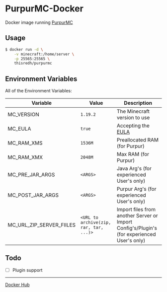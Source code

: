 # PurpurMC-Docker

Docker image running [PurpurMC](https://github.com/PurpurMC/Purpur)

## Usage

```bash
$ docker run -d \
    -v minecraft:/home/server \
    -p 25565:25565 \
    thisredh/purpurmc
```

## Environment Variables

All of the Environment Variables:

| Variable | Value | Description |
| - | - | - |
| MC_VERSION | `1.19.2` | The Minecraft version to use |
| MC_EULA | `true` | Accepting the [EULA](https://account.mojang.com/documents/minecraft_eula) |
| MC_RAM_XMS | `1536M` | Preallocated RAM (for Purpur) |
| MC_RAM_XMX | `2048M` | Max RAM (for Purpur) |
| MC_PRE_JAR_ARGS | `<ARGS>` | Java Arg's (for experienced User's only) |
| MC_POST_JAR_ARGS | `<ARGS>` | Purpur Arg's (for experienced User's only) |
| MC_URL_ZIP_SERVER_FIILES | `<URL to archive(zip, rar, tar, ...)>` | Import files from another Server or Import Config's/Plugin's (for experienced User's only) |

## Todo

- [ ] Plugin support

---

[Docker Hub](https://hub.docker.com/r/thisredh/purpurmc)
